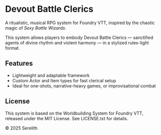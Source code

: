 # Devout Battle Clerics

A ritualistic, musical RPG system for Foundry VTT, inspired by the chaotic magic of *Sexy Battle Wizards*.

This system allows players to embody Devout Battle Clerics — sanctified agents of divine rhythm and violent harmony — in a stylized rules-light format.

## Features
- Lightweight and adaptable framework
- Custom Actor and Item types for fast clerical setup
- Ideal for one-shots, narrative-heavy games, or improvisational combat

## License
This system is based on the Worldbuilding System for Foundry VTT, released under the MIT License. See LICENSE.txt for details.

© 2025 Serelith
